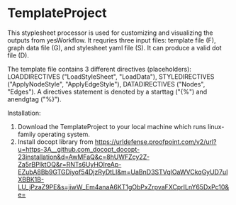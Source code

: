 # TemplateProject

This styplesheet processor is used for customizing and visualizing the outputs from yesWorkflow. It requries three input files: template file (F), graph data file (G), and stylesheet yaml file (S). It can produce a valid dot file (D). 

The template file contains 3 different directives (placeholders): LOADDIRECTIVES ("LoadStyleSheet", "LoadData"), STYLEDIRECTIVES ("ApplyNodeStyle", "ApplyEdgeStyle"), DATADIRECTIVES ("Nodes", "Edges"). A directives statement is denoted by a starttag ("{%") and anendgtag ("%}"). 

Installation:
1. Download the TemplateProject to your local machine which runs linux-family operating system.
2. Install docopt library from https://urldefense.proofpoint.com/v2/url?u=https-3A__github.com_docopt_docopt-23installation&d=AwMFaQ&c=8hUWFZcy2Z-Za5rBPlktOQ&r=RNTs6UyHOIreAp-EZubA8Bb9GTGDiyof54DjzRyDtLI&m=UaBnD3STVqlOaWVCkqGyUD7uIXBBK1B-LU_jPzaZ9PE&s=jiwW_Em4anaA6KT1gObPxZrpvaFXCprILnY65DxPc10&e=
